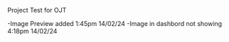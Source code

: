 Project Test for OJT

-Image Preview added 1:45pm 14/02/24
-Image in dashbord not showing 4:18pm 14/02/24
